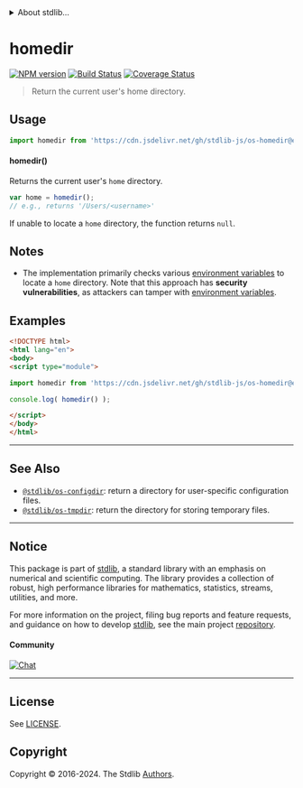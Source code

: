 <!--

@license Apache-2.0

Copyright (c) 2018 The Stdlib Authors.

Licensed under the Apache License, Version 2.0 (the "License");
you may not use this file except in compliance with the License.
You may obtain a copy of the License at

   http://www.apache.org/licenses/LICENSE-2.0

Unless required by applicable law or agreed to in writing, software
distributed under the License is distributed on an "AS IS" BASIS,
WITHOUT WARRANTIES OR CONDITIONS OF ANY KIND, either express or implied.
See the License for the specific language governing permissions and
limitations under the License.

-->


<details>
  <summary>
    About stdlib...
  </summary>
  <p>We believe in a future in which the web is a preferred environment for numerical computation. To help realize this future, we've built stdlib. stdlib is a standard library, with an emphasis on numerical and scientific computation, written in JavaScript (and C) for execution in browsers and in Node.js.</p>
  <p>The library is fully decomposable, being architected in such a way that you can swap out and mix and match APIs and functionality to cater to your exact preferences and use cases.</p>
  <p>When you use stdlib, you can be absolutely certain that you are using the most thorough, rigorous, well-written, studied, documented, tested, measured, and high-quality code out there.</p>
  <p>To join us in bringing numerical computing to the web, get started by checking us out on <a href="https://github.com/stdlib-js/stdlib">GitHub</a>, and please consider <a href="https://opencollective.com/stdlib">financially supporting stdlib</a>. We greatly appreciate your continued support!</p>
</details>

# homedir

[![NPM version][npm-image]][npm-url] [![Build Status][test-image]][test-url] [![Coverage Status][coverage-image]][coverage-url] <!-- [![dependencies][dependencies-image]][dependencies-url] -->

> Return the current user's home directory.

<!-- Section to include introductory text. Make sure to keep an empty line after the intro `section` element and another before the `/section` close. -->

<section class="intro">

</section>

<!-- /.intro -->

<!-- Package usage documentation. -->



<section class="usage">

## Usage

```javascript
import homedir from 'https://cdn.jsdelivr.net/gh/stdlib-js/os-homedir@esm/index.mjs';
```

#### homedir()

Returns the current user's `home` directory.

```javascript
var home = homedir();
// e.g., returns '/Users/<username>'
```

If unable to locate a `home` directory, the function returns `null`.

</section>

<!-- /.usage -->

<!-- Package usage notes. Make sure to keep an empty line after the `section` element and another before the `/section` close. -->

<section class="notes">

## Notes

-   The implementation primarily checks various [environment variables][environment-variables] to locate a `home` directory. Note that this approach has **security vulnerabilities**, as attackers can tamper with [environment variables][environment-variables].

</section>

<!-- /.notes -->

<!-- Package usage examples. -->

<section class="examples">

## Examples

<!-- eslint no-undef: "error" -->

```html
<!DOCTYPE html>
<html lang="en">
<body>
<script type="module">

import homedir from 'https://cdn.jsdelivr.net/gh/stdlib-js/os-homedir@esm/index.mjs';

console.log( homedir() );

</script>
</body>
</html>
```

</section>

<!-- /.examples -->



<!-- Section to include cited references. If references are included, add a horizontal rule *before* the section. Make sure to keep an empty line after the `section` element and another before the `/section` close. -->

<section class="references">

</section>

<!-- /.references -->

<!-- Section for related `stdlib` packages. Do not manually edit this section, as it is automatically populated. -->

<section class="related">

* * *

## See Also

-   <span class="package-name">[`@stdlib/os-configdir`][@stdlib/os/configdir]</span><span class="delimiter">: </span><span class="description">return a directory for user-specific configuration files.</span>
-   <span class="package-name">[`@stdlib/os-tmpdir`][@stdlib/os/tmpdir]</span><span class="delimiter">: </span><span class="description">return the directory for storing temporary files.</span>

</section>

<!-- /.related -->

<!-- Section for all links. Make sure to keep an empty line after the `section` element and another before the `/section` close. -->


<section class="main-repo" >

* * *

## Notice

This package is part of [stdlib][stdlib], a standard library with an emphasis on numerical and scientific computing. The library provides a collection of robust, high performance libraries for mathematics, statistics, streams, utilities, and more.

For more information on the project, filing bug reports and feature requests, and guidance on how to develop [stdlib][stdlib], see the main project [repository][stdlib].

#### Community

[![Chat][chat-image]][chat-url]

---

## License

See [LICENSE][stdlib-license].


## Copyright

Copyright &copy; 2016-2024. The Stdlib [Authors][stdlib-authors].

</section>

<!-- /.stdlib -->

<!-- Section for all links. Make sure to keep an empty line after the `section` element and another before the `/section` close. -->

<section class="links">

[npm-image]: http://img.shields.io/npm/v/@stdlib/os-homedir.svg
[npm-url]: https://npmjs.org/package/@stdlib/os-homedir

[test-image]: https://github.com/stdlib-js/os-homedir/actions/workflows/test.yml/badge.svg?branch=v0.2.2
[test-url]: https://github.com/stdlib-js/os-homedir/actions/workflows/test.yml?query=branch:v0.2.2

[coverage-image]: https://img.shields.io/codecov/c/github/stdlib-js/os-homedir/main.svg
[coverage-url]: https://codecov.io/github/stdlib-js/os-homedir?branch=main

<!--

[dependencies-image]: https://img.shields.io/david/stdlib-js/os-homedir.svg
[dependencies-url]: https://david-dm.org/stdlib-js/os-homedir/main

-->

[chat-image]: https://img.shields.io/gitter/room/stdlib-js/stdlib.svg
[chat-url]: https://app.gitter.im/#/room/#stdlib-js_stdlib:gitter.im

[stdlib]: https://github.com/stdlib-js/stdlib

[stdlib-authors]: https://github.com/stdlib-js/stdlib/graphs/contributors

[cli-section]: https://github.com/stdlib-js/os-homedir#cli
[cli-url]: https://github.com/stdlib-js/os-homedir/tree/cli
[@stdlib/os-homedir]: https://github.com/stdlib-js/os-homedir/tree/main

[umd]: https://github.com/umdjs/umd
[es-module]: https://developer.mozilla.org/en-US/docs/Web/JavaScript/Guide/Modules

[deno-url]: https://github.com/stdlib-js/os-homedir/tree/deno
[deno-readme]: https://github.com/stdlib-js/os-homedir/blob/deno/README.md
[umd-url]: https://github.com/stdlib-js/os-homedir/tree/umd
[umd-readme]: https://github.com/stdlib-js/os-homedir/blob/umd/README.md
[esm-url]: https://github.com/stdlib-js/os-homedir/tree/esm
[esm-readme]: https://github.com/stdlib-js/os-homedir/blob/esm/README.md
[branches-url]: https://github.com/stdlib-js/os-homedir/blob/main/branches.md

[stdlib-license]: https://raw.githubusercontent.com/stdlib-js/os-homedir/main/LICENSE

[environment-variables]: https://en.wikipedia.org/wiki/Environment_variable

<!-- <related-links> -->

[@stdlib/os/configdir]: https://github.com/stdlib-js/os-configdir/tree/esm

[@stdlib/os/tmpdir]: https://github.com/stdlib-js/os-tmpdir/tree/esm

<!-- </related-links> -->

</section>

<!-- /.links -->
